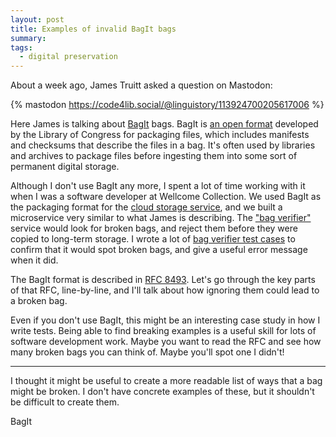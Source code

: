 ```yaml
---
layout: post
title: Examples of invalid BagIt bags
summary:
tags:
  - digital preservation
---
```

About a week ago, James Truitt asked a question on Mastodon:

{% mastodon https://code4lib.social/@linguistory/113924700205617006 %}

Here James is talking about [BagIt] bags.
BagIt is [an open format][rfc] developed by the Library of Congress for packaging files, which includes manifests and checksums that describe the files in a bag.
It's often used by libraries and archives to package files before ingesting them into some sort of permanent digital storage.

Although I don't use BagIt any more, I spent a lot of time working with it when I was a software developer at Wellcome Collection.
We used BagIt as the packaging format for the [cloud storage service][storage_service], and we built a microservice very similar to what James is describing.
The ["bag verifier"][verifier] service would look for broken bags, and reject them before they were copied to long-term storage.
I wrote a lot of [bag verifier test cases][tests] to confirm that it would spot broken bags, and give a useful error message when it did.

The BagIt format is described in [RFC 8493][rfc].
Let's go through the key parts of that RFC, line-by-line, and I'll talk about how ignoring them could lead to a broken bag.

Even if you don't use BagIt, this might be an interesting case study in how I write tests.
Being able to find breaking examples is a useful skill for lots of software development work.
Maybe you want to read the RFC and see how many broken bags you can think of.
Maybe you'll spot one I didn't!

[BagIt]: https://en.wikipedia.org/wiki/BagIt
[rfc]: https://tools.ietf.org/html/rfc8493
[storage_service]: https://stacks.wellcomecollection.org/building-wellcome-collections-new-archival-storage-service-3f68ff21927e
[service]: https://github.com/wellcomecollection/storage-service
[verifier]: https://stacks.wellcomecollection.org/our-approach-to-digital-verification-79da59da4ab7
[tests]: https://github.com/wellcomecollection/storage-service/tree/main/bag_verifier/src/test/scala/weco/storage_service/bag_verifier


---

I thought it might be useful to create a more readable list of ways that a bag might be broken.
I don't have concrete examples of these, but it shouldn't be difficult to create them.

BagIt 

